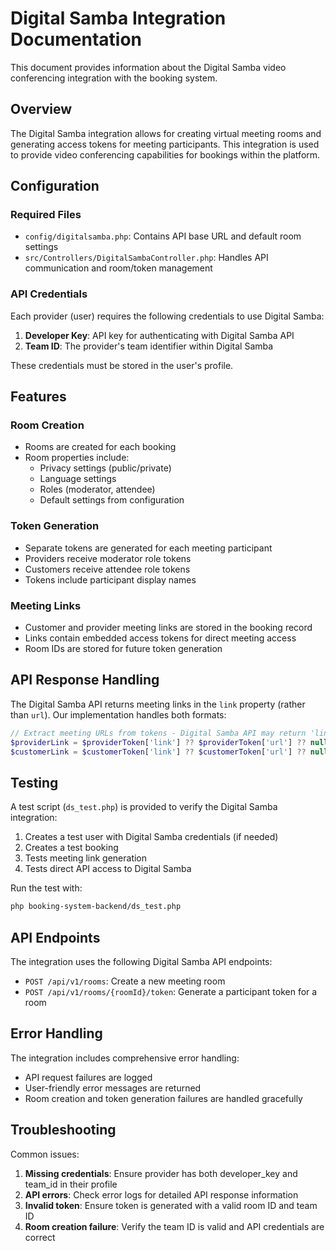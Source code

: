 # Digital Samba Integration Documentation

This document provides information about the Digital Samba video conferencing integration with the booking system.

## Overview

The Digital Samba integration allows for creating virtual meeting rooms and generating access tokens for meeting participants. This integration is used to provide video conferencing capabilities for bookings within the platform.

## Configuration

### Required Files

- `config/digitalsamba.php`: Contains API base URL and default room settings
- `src/Controllers/DigitalSambaController.php`: Handles API communication and room/token management

### API Credentials

Each provider (user) requires the following credentials to use Digital Samba:

1. **Developer Key**: API key for authenticating with Digital Samba API
2. **Team ID**: The provider's team identifier within Digital Samba

These credentials must be stored in the user's profile.

## Features

### Room Creation

- Rooms are created for each booking
- Room properties include:
  - Privacy settings (public/private)
  - Language settings
  - Roles (moderator, attendee)
  - Default settings from configuration

### Token Generation

- Separate tokens are generated for each meeting participant
- Providers receive moderator role tokens
- Customers receive attendee role tokens
- Tokens include participant display names

### Meeting Links

- Customer and provider meeting links are stored in the booking record
- Links contain embedded access tokens for direct meeting access
- Room IDs are stored for future token generation

## API Response Handling

The Digital Samba API returns meeting links in the `link` property (rather than `url`). Our implementation handles both formats:

```php
// Extract meeting URLs from tokens - Digital Samba API may return 'link' instead of 'url'
$providerLink = $providerToken['link'] ?? $providerToken['url'] ?? null;
$customerLink = $customerToken['link'] ?? $customerToken['url'] ?? null;
```

## Testing

A test script (`ds_test.php`) is provided to verify the Digital Samba integration:

1. Creates a test user with Digital Samba credentials (if needed)
2. Creates a test booking
3. Tests meeting link generation
4. Tests direct API access to Digital Samba

Run the test with:
```bash
php booking-system-backend/ds_test.php
```

## API Endpoints

The integration uses the following Digital Samba API endpoints:

- `POST /api/v1/rooms`: Create a new meeting room
- `POST /api/v1/rooms/{roomId}/token`: Generate a participant token for a room

## Error Handling

The integration includes comprehensive error handling:

- API request failures are logged
- User-friendly error messages are returned
- Room creation and token generation failures are handled gracefully

## Troubleshooting

Common issues:

1. **Missing credentials**: Ensure provider has both developer_key and team_id in their profile
2. **API errors**: Check error logs for detailed API response information
3. **Invalid token**: Ensure token is generated with a valid room ID and team ID
4. **Room creation failure**: Verify the team ID is valid and API credentials are correct